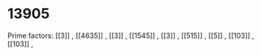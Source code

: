# 13905

Prime factors: [[3]] , [[4635]] , [[3]] , [[1545]] , [[3]] , [[515]] , [[5]] , [[103]] , [[103]] , 